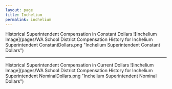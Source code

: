 ```yaml
---
layout: page
title: Inchelium
permalink: inchelium
---
```



Historical Superintendent Compensation in Constant Dollars
![Inchelium Image](pages/WA School District Compensation History for Inchelium Superintendent ConstantDollars.png "Inchelium Superintendent Constant Dollars")

___

Historical Superintendent Compensation in Current Dollars
![Inchelium Image](pages/WA School District Compensation History for Inchelium Superintendent NominalDollars.png "Inchelium Superintendent Nominal Dollars")